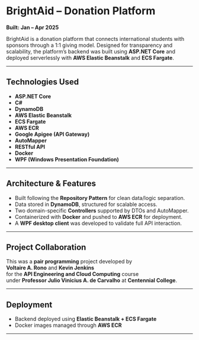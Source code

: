 # BrightAid – Donation Platform  
**Built: Jan – Apr 2025**

BrightAid is a donation platform that connects international students with sponsors through a 1:1 giving model. Designed for transparency and scalability, the platform’s backend was built using **ASP.NET Core** and deployed serverlessly with **AWS Elastic Beanstalk** and **ECS Fargate**.

---

## Technologies Used

- **ASP.NET Core**
- **C#**
- **DynamoDB**
- **AWS Elastic Beanstalk**
- **ECS Fargate**
- **AWS ECR**
- **Google Apigee (API Gateway)**
- **AutoMapper**
- **RESTful API**
- **Docker**
- **WPF (Windows Presentation Foundation)**

---

## Architecture & Features

- Built following the **Repository Pattern** for clean data/logic separation.
- Data stored in **DynamoDB**, structured for scalable access.
- Two domain-specific **Controllers** supported by DTOs and AutoMapper.
- Containerized with **Docker** and pushed to **AWS ECR** for deployment.
- A **WPF desktop client** was developed to validate full API interaction.

---

## Project Collaboration

This was a **pair programming** project developed by  
**Voltaire A. Rono** and **Kevin Jenkins**  
for the **API Engineering and Cloud Computing** course  
under **Professor Julio Vinicius A. de Carvalho** at **Centennial College**.

---

## Deployment

- Backend deployed using **Elastic Beanstalk + ECS Fargate**
- Docker images managed through **AWS ECR**

---
